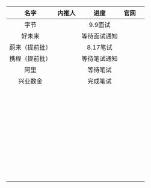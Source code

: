 ​        

|      名字      | 内推人 |     进度     | 官网 |      |
| :------------: | :----: | :----------: | :--: | ---- |
|      字节      |        |   9.9面试    |      |      |
|     好未来     |        | 等待面试通知 |      |      |
| 蔚来（提前批） |        |   8.17笔试   |      |      |
| 携程（提前批） |        | 等待笔试通知 |      |      |
|      阿里      |        |   等待笔试   |      |      |
|    兴业数金    |        |   完成笔试   |      |      |
|                |        |              |      |      |
|                |        |              |      |      |
|                |        |              |      |      |
|                |        |              |      |      |
|                |        |              |      |      |
|                |        |              |      |      |
|                |        |              |      |      |
|                |        |              |      |      |
|                |        |              |      |      |
|                |        |              |      |      |
|                |        |              |      |      |
|                |        |              |      |      |
|                |        |              |      |      |
|                |        |              |      |      |
|                |        |              |      |      |
|                |        |              |      |      |
|                |        |              |      |      |
|                |        |              |      |      |
|                |        |              |      |      |
|                |        |              |      |      |
|                |        |              |      |      |
|                |        |              |      |      |
|                |        |              |      |      |
|                |        |              |      |      |
|                |        |              |      |      |
|                |        |              |      |      |
|                |        |              |      |      |
|                |        |              |      |      |
|                |        |              |      |      |
|                |        |              |      |      |
|                |        |              |      |      |
|                |        |              |      |      |
|                |        |              |      |      |
|                |        |              |      |      |
|                |        |              |      |      |
|                |        |              |      |      |
|                |        |              |      |      |
|                |        |              |      |      |
|                |        |              |      |      |
|                |        |              |      |      |
|                |        |              |      |      |
|                |        |              |      |      |